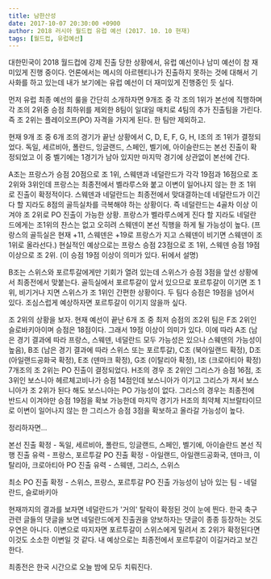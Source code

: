 ```yaml
---
title: 남한산성
date: 2017-10-07 20:30:00 +0900
author: 2018 러시아 월드컵 유럽 예선 (2017. 10. 10 현재)
tags: [월드컵, 유럽예선]
---
```


대한민국이 2018 월드컵에 강제 진출 당한 상황에서, 유럽 예선이나 남미 예선이 참 재미있게 진행 중이다. 언론에서는 메시의 아르헨티나가 진출하지 못하는 것에 대해서 기사화를 하고 있는데 내가 보기에는 유럽 예선이 더 재미있게 진행중인 듯 싶다.

먼저 유럽 최종 예선의 룰을 간단히 소개하자면 9개조 중 각 조의 1위가 본선에 직행하며 각 조의 2위중 승점 최하위를 제외한 8팀이 일대일 매치로 4팀의 추가 진출팀을 가린다. 즉 조 2위는 플레이오프(PO) 자격을 가지게 된다. 한 팀만 제외하고.

현재 9개 조 중 6개 조의 경기가 끝난 상황에서 C, D, E, F, G, H, I조의 조 1위가 결정되었다. 독일, 세르비아, 폴란드, 잉글랜드, 스페인, 벨기에, 아이슬란드는 본선 진출이 확정되었고 이 중 벨기에는 1경기가 남아 있지만 마지막 경기에 상관없이 본선에 간다.

A조는 프랑스가 승점 20점으로 조 1위, 스웨덴과 네덜란드가 각각 19점과 16점으로 조 2위와 3위인데 프랑스는 최종전에서 벨라루스와 붙고 이변이 일어나지 않는 한 조 1위로 진출이 확정적이다. 스웨덴과 네덜란드는 최종전에서 맞대결하는데 네덜란드가 이긴다 할 지라도 8점의 골득실차를 극복해야 하는 상황이다. 즉 네덜란드는 4골차 이상 이겨야 조 2위로 PO 진출이 가능한 상황. 프랑스가 벨라루스에게 진다 할 지라도 네덜란드에게는 조1위의 찬스는 없고 오히려 스웨덴이 본선 직행을 하게 될 가능성이 높다. (프랑스의 골득실은 현재 +11, 스웨덴은 +19로 프랑스가 지고 스웨덴이 비기면 스웨덴이 조 1위로 올라선다.) 현실적인 예상으로는 프랑스 승점 23점으로 조 1위, 스웨덴 승점 19점 이상으로 조 2위. (이 승점 19점 이상이 의미가 있다. 뒤에서 설명)

B조는 스위스와 포르투갈에게만 기회가 열려 있는데 스위스가 승점 3점을 앞선 상황에서 최종전에서 맞붙는다. 골득실에서 포르투갈이 앞서 있으므로 포르투갈이 이기면 조 1위, 비기거나 지면 스위스가 조 1위인 간편한 상황이다. 두 팀다 승점은 19점을 넘어서 있다. 조심스럽게 예상하자면 포르투갈이 이기지 않을까 싶다.

조 2위의 상황을 보자. 현재 예선이 끝난 6개 조 중 최저 승점의 조2위 팀은 F조 2위인 슬로바키아이며 승점은 18점이다. 그래서 19점 이상이 의미가 있다. 이에 따라 A조 (남은 경기 결과에 따라 프랑스, 스웨덴, 네덜란드 모두 가능성은 있으나 스웨덴의 가능성이 높음), B조 (남은 경기 결과에 따라 스위스 또는 포르투갈), C조 (북아일랜드 확정), D조 (아일랜드공화국 확정), E조 (덴마크 확정), G조 (이탈리아 확정), I조 (크로아티아 확정) 7개조의 조 2위는 PO 진출이 결정되었다. H조의 경우 조 2위인 그리스가 승점 16점, 조 3위인 보스니아 헤르체고비나가 승점 14점인데 보스니아가 이기고 그리스가 져서 보스니아가 조 2위가 된다 해도 보스니아는 PO 가능성이 없다. 그리스의 경우는 최종전에 반드시 이겨야만 승점 19점을 확보 가능한데 마지막 경기가 H조의 최약체 지브랄타이므로 이변이 일어나지 않는 한 그리스가 승점 3점을 확보하고 올라갈 가능성이 높다.

정리하자면...

본선 진출 확정 - 독일, 세르비아, 폴란드, 잉글랜드, 스페인, 벨기에, 아이슬란드
본선 직행 진출 유력 - 프랑스, 포르투갈
PO 진출 확정 - 아일랜드, 아일랜드공화국, 덴마크, 이탈리아, 크로아티아
PO 진출 유력 - 스웨덴, 그리스, 스위스

최소 PO 진출 확정 - 스위스, 프랑스, 포르투갈
PO 진출 가능성이 남아 있는 팀 - 네덜란드, 슬로바키아

현재까지의 결과를 보자면 네덜란드가 '거의' 탈락이 확정된 것이 눈에 띈다. 한국 축구 관련 글들의 댓글을 보면 네덜란드에게 진출권을 양보하자는 댓글이 종종 등장하는 것도 우연은 아니다. 이변으로 따지자면 포르투갈이 스위스에게 밀려서 조 2위가 확정된다면 이것도 소소한 이변일 것 같다. 내 예상으로는 최종전에서 포르투갈이 이길거라고 보긴 한다.

최종전은 한국 시간으로 오늘 밤에 모두 치뤄진다. 
